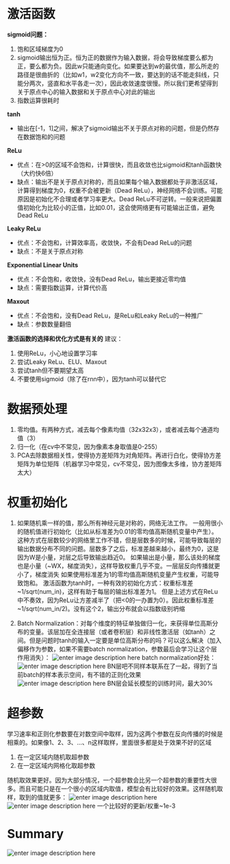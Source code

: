 # 激活函数
**sigmoid问题：**
1. 饱和区域梯度为0
2. sigmoid输出恒为正。恒为正的数据作为输入数据，将会导致梯度要么都为正，要么都为负。因此w只能通向变化。如果要达到w的最优值，那么所走的路径是很曲折的（比如w1，w2变化方向不一致，要达到的话不能走斜线，只能分两次，竖直和水平各走一次），因此收敛速度很慢。所以我们更希望得到关于原点中心的输入数据和关于原点中心对此的输出
3. 指数运算很耗时

**tanh**
- 输出在[-1，1]之间，解决了sigmoid输出不关于原点对称的问题，但是仍然存在数据饱和的问题

**ReLu**
- 优点：在>0的区域不会饱和，计算很快，而且收敛也比sigmoid和tanh函数快（大约快6倍）
- 缺点：输出不是关于原点对称的，而且如果每个输入数据都处于非激活区域，计算得到梯度为0，权重不会被更新（Dead ReLu），神经网络不会训练。可能原因是初始化不合理或者学习率更大。Dead ReLu不可逆转。一般来说把偏置值初始化为比较小的正值，比如0.01，这会使网络更有可能输出正值，避免Dead ReLu

**Leaky ReLu**
- 优点：不会饱和，计算效率高，收敛快，不会有Dead ReLu的问题
- 缺点：不是关于原点对称

**Exponential Linear Units**
- 优点：不会饱和，收敛快，没有Dead ReLu，输出更接近零均值
- 缺点：需要指数运算，计算代价高

**Maxout**
- 优点：不会饱和，没有Dead ReLu，是ReLu和Leaky ReLu的一种推广
- 缺点：参数数量翻倍

**激活函数的选择和优化方式是有关的**
建议：
1. 使用ReLu，小心地设置学习率
2. 尝试Leaky ReLu、ELU、Maxout
3. 尝试tanh但不要期望太高
4. 不要使用sigmoid（除了在rnn中），因为tanh可以替代它

# 数据预处理

1. 零均值。有两种方式，减去每个像素均值（32x32x3），或者减去每个通道均值（3）
2. 归一化（在cv中不常见，因为像素本身取值是0-255）
3. PCA去除数据相关性，使得协方差矩阵为对角矩阵。再进行白化，使得协方差矩阵为单位矩阵（机器学习中常见，cv不常见，因为图像太多维，协方差矩阵太大）

# 权重初始化

1. 如果随机乘一样的值，那么所有神经元是对称的，网络无法工作。
一般用很小的随机值进行初始化（比如从标准差为0.01的零均值高斯随机变量中产生）。这种方式在层数较少的网络里工作不错，但是层数多的时候，可能导致每层的输出数据分布不同的问题。层数多了之后，标准差越来越小，最终为0，这是因为W是小量，对层之后导致输出趋近0。
如果输出是小量，那么该处的梯度也是小量（~WX，梯度消失），这样导致权重几乎不变。一层层反向传播就更小了，梯度消失
如果使用标准差为1的零均值高斯随机变量产生权重，可能导致饱和。
激活函数为tanh时，一种有效的初始化方式：权重标准差~1/sqrt(num_in)，这样有助于每层的输出标准差为1。
但是上述方式在ReLu中不奏效，因为ReLu让方差减半了（把<0的一办置为0）。因此权重标准差~1/sqrt(num_in/2)。没有这个2，输出分布就会以指数级别坍缩

2. Batch Normalization：对每个维度的特征单独做归一化，来获得单位高斯分布的变量。该层加在全连接层（或者卷积层）和非线性激活层（如tanh）之间。但是问题时tanh的输入一定要是单位高斯分布的吗？可以这么解决（加入偏移作为参数，如果不需要batch normalization，参数最后会学习让这个层作用消失）：
![enter image description here](https://lh3.googleusercontent.com/rmswx2YOnu-Gfcgl_GY0VdN_v0tWX16Yaj7h3VIhZn9R-eOGeAM9gOhN2RNd6ggnc1XaQik94_dR)
batch normalization好处：
![enter image description here](https://lh3.googleusercontent.com/nJ0f4digtFYPbUnKOPP3LVt5wBVYidRofzIty8rDNs4jpthgmxfpO56OBLA4Oxac8MUrVDnxkk4m)
BN层吧不同样本联系在了一起，得到了当前batch的样本表示空间，有不错的正则化效果
![enter image description here](https://lh3.googleusercontent.com/R8Kb-BIB66RE9mWGFzX10b3aIBJhmG2BPt1HDpJR1AhQlfg21weq946LkMkWEQM7TyIh_vtODHpW)
BN层会延长模型的训练时间，最大30%

# 超参数
学习速率和正则化参数要在对数空间中取样，因为这两个参数在反向传播的时候是相乘的。如果像1、2、3、...、n这样取样，里面很多都是处于效果不好的区域
1. 在一定区域内随机取超参数
2. 在一定区域内网格化取超参数

随机取效果更好。因为大部分情况，一个超参数会比另一个超参数的重要性大很多。而且可能只是在一个很小的区域内取值，模型会有比较好的效果。这样随机取样，取到的值就更多：
![enter image description here](https://lh3.googleusercontent.com/7uWQEn4R44GHoYClTG1emTsfDDig7-nvebcwROzCrrPoAs7JMEY-jRHgnK3ZIJwEMVVGC7unyOOU)
![enter image description here](https://lh3.googleusercontent.com/ffpCMzc_N0WFBw-m9bGgWXwIOIedHUKH0saZngfqMAcbbeXiNWsk1YJcWv52rGL336ROGuwnFjxg)
一个比较好的更新/权重~1e-3

# Summary

![enter image description here](https://lh3.googleusercontent.com/ruqXTdCdpZb76MmSh6yssI3AXOGkWrrlFVPLaf7HzIWRUXCaVRg5R-O1EIiPnFMChK3TTaQiOTm-)
<!--stackedit_data:
eyJoaXN0b3J5IjpbLTE2OTUzODUyNzQsLTE0NzU2MDA4NDYsMj
A2NzY3Nzc4NCwyMTUzNTI3MjYsLTE3MjE2NDE5NzEsLTE4MTI3
NTQwNiwxODcyMzQxMTI0LDEwNjA1MjA5NzEsMjAwMzg5MzI3NF
19
-->
